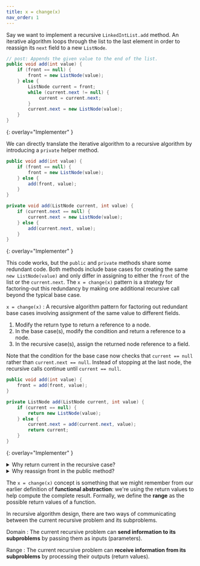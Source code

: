 ```yaml
---
title: x = change(x)
nav_order: 1
---
```


Say we want to implement a recursive `LinkedIntList.add` method. An iterative algorithm loops through the list to the last element in order to reassign its `next` field to a new `ListNode`.

```java
// post: Appends the given value to the end of the list.
public void add(int value) {
    if (front == null) {
        front = new ListNode(value);
    } else {
        ListNode current = front;
        while (current.next != null) {
            current = current.next;
        }
        current.next = new ListNode(value);
    }
}
```
{: overlay="Implementer" }

We can directly translate the iterative algorithm to a recursive algorithm by introducing a `private` helper method.

```java
public void add(int value) {
    if (front == null) {
        front = new ListNode(value);
    } else {
        add(front, value);
    }
}

private void add(ListNode current, int value) {
    if (current.next == null) {
        current.next = new ListNode(value);
    } else {
        add(current.next, value);
    }
}
```
{: overlay="Implementer" }

This code works, but the `public` and `private` methods share some redundant code. Both methods include base cases for creating the same `new ListNode(value)` and only differ in assigning to either the `front` of the list or the `current.next`. The `x = change(x)` pattern is a strategy for factoring-out this redundancy by making one additional recursive call beyond the typical base case.

`x = change(x)`
: A recursive algorithm pattern for factoring out redundant base cases involving assignment of the same value to different fields.

  1. Modify the return type to return a reference to a node.
  1. In the base case(s), modify the condition and return a reference to a node.
  1. In the recursive case(s), assign the returned node reference to a field.

Note that the condition for the base case now checks that `current == null` rather than `current.next == null`. Instead of stopping at the last node, the recursive calls continue until `current == null`.

```java
public void add(int value) {
    front = add(front, value);
}

private ListNode add(ListNode current, int value) {
    if (current == null) {
        return new ListNode(value);
    } else {
        current.next = add(current.next, value);
        return current;
    }
}
```
{: overlay="Implementer" }

<details markdown="1">
<summary>Why return current in the recursive case?</summary>

The practical reason is to satisfy the Java compiler: the code won't run unless every if-case returns a `ListNode`. By returning `current` back to the caller, the current recursive subproblem is signaling that no change is necessary to the current linked node structure. Remember that each recursive case will reassign `current.next`, but in a long linked list, many of these `next` fields don't need to be changed.
</details>

<details markdown="1">
<summary>Why reassign front in the public method?</summary>

Consider the case of an empty list. Since `front == null`, Java will immediately use the base case and return a reference to a new `ListNode` with the given `value`. That new `ListNode` is the new `front` of the list!
</details>

The `x = change(x)` concept is something that we might remember from our earlier definition of **functional abstraction**: we're using the return values to help compute the complete result. Formally, we define the **range** as the possible return values of a function.

In recursive algorithm design, there are two ways of communicating between the current recursive problem and its subproblems.

Domain
: The current recursive problem can **send information to its subproblems** by passing them as inputs (parameters).

Range
: The current recursive problem can **receive information from its subproblems** by processing their outputs (return values).
